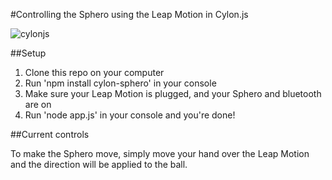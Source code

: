 #Controlling the Sphero using the Leap Motion in Cylon.js

![cylonjs](https://charliegerard.files.wordpress.com/2015/01/cylonjs-sphero.png)

##Setup

1. Clone this repo on your computer
2. Run 'npm install cylon-sphero' in your console
3. Make sure your Leap Motion is plugged, and your Sphero and bluetooth are on
4. Run 'node app.js' in your console and you're done!

##Current controls

To make the Sphero move, simply move your hand over the Leap Motion and the direction will be applied to the ball.

